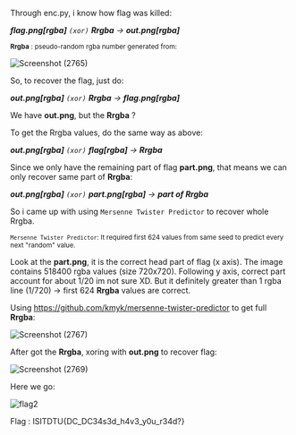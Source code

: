 Through enc.py, i know how flag was killed:

***flag.png[rgba]** `(xor)`  **Rrgba** -> **out.png[rgba]***

<sub>**Rrgba** : pseudo-random rgba number generated from:</sub>

![Screenshot (2765)](https://user-images.githubusercontent.com/113530029/202249633-77aeb4cb-819c-42b5-a8ea-e835ca760cba.png)

So, to recover the flag, just do:

***out.png[rgba]** `(xor)` **Rrgba** -> **flag.png[rgba]***

We have **out.png**, but the **Rrgba** ?

To get the Rrgba values, do the same way as above:

***out.png[rgba]** `(xor)` **flag[rgba]** -> **Rrgba***

Since we only have the remaining part of flag **part.png**, that means we can only recover same part of **Rrgba**:

***out.png[rgba]** `(xor)` **part.png[rgba]** -> **part of Rrgba***

So i came up with using `Mersenne Twister Predictor` to recover whole Rrgba. 

<sub>`Mersenne Twister Predictor`: It required first 624 values from same seed to predict every next "random" value.</sub>


Look at the **part.png**, it is the correct head part of flag (x axis). The image contains 518400 rgba values (size 720x720). Following y axis, correct part account for about 1/20 im not sure XD. But it definitely greater than 1 rgba line (1/720) -> first 624 **Rrgba** values are correct.

Using https://github.com/kmyk/mersenne-twister-predictor to get full **Rrgba**:

![Screenshot (2767)](https://user-images.githubusercontent.com/113530029/202268397-5c581101-e81d-4be1-87c7-bc3dd68303d0.png)

After got the **Rrgba**, xoring with **out.png** to recover flag:

![Screenshot (2769)](https://user-images.githubusercontent.com/113530029/202270260-828b209d-41a5-4118-84db-5185321ac5b7.png)

Here we go:

![flag2](https://user-images.githubusercontent.com/113530029/202271281-7b7753fa-4a75-49cf-b749-6b2e80f3c77a.png)

Flag : ISITDTU{DC_DC34s3d_h4v3_y0u_r34d?}


